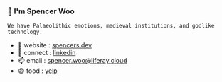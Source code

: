 ### 👋 I'm Spencer Woo

```
We have Palaeolithic emotions, medieval institutions, and godlike technology.
```

- 🌱 website : [spencers.dev](https://spencers.dev/)
- 💼 connect : [linkedin](https://www.linkedin.com/in/woospencer/)
- 📫 email : [spencer.woo@liferay.cloud](mailto:spencer.woo@liferay.cloud)
- 😄 food : [yelp](https://www.yelp.com/user_details?userid=mua55Ybkz_X8kP58Rj9A2Q)
